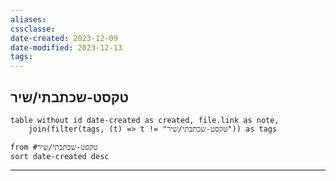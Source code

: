 ```yaml
---
aliases: 
cssclasse: 
date-created: 2023-12-09
date-modified: 2023-12-13
tags: 
---
```


## טקסט-שכתבתי/שיר

```dataview
table without id date-created as created, file.link as note,
	join(filter(tags, (t) => t != "טקסט-שכתבתי/שיר")) as tags

from #טקסט-שכתבתי/שיר
sort date-created desc
```

<hr  style="clear:both"/>
